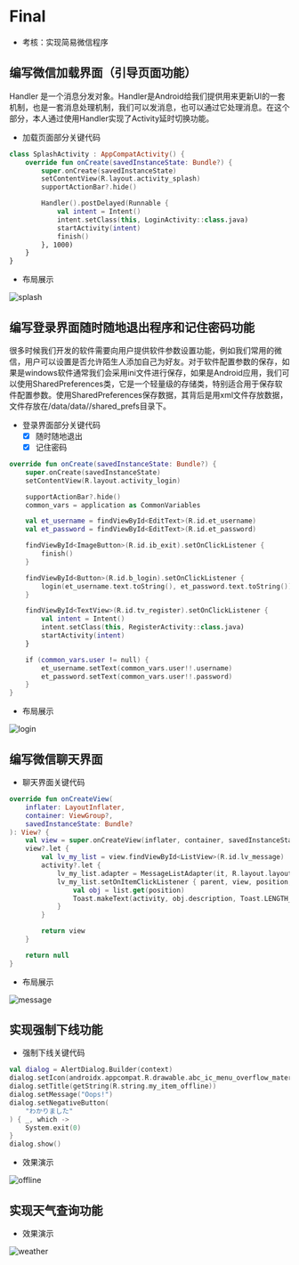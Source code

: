 # Final

* 考核：实现简易微信程序

## 编写微信加载界面（引导页面功能）

Handler 是一个消息分发对象。Handler是Android给我们提供用来更新UI的一套机制，也是一套消息处理机制，我们可以发消息，也可以通过它处理消息。在这个部分，本人通过使用Handler实现了Activity延时切换功能。

* 加载页面部分关键代码

```kotlin
class SplashActivity : AppCompatActivity() {
    override fun onCreate(savedInstanceState: Bundle?) {
        super.onCreate(savedInstanceState)
        setContentView(R.layout.activity_splash)
        supportActionBar?.hide()

        Handler().postDelayed(Runnable {
            val intent = Intent()
            intent.setClass(this, LoginActivity::class.java)
            startActivity(intent)
            finish()
        }, 1000)
    }
}
```

* 布局展示

![splash](doc/image1.png)

## 编写登录界面随时随地退出程序和记住密码功能

很多时候我们开发的软件需要向用户提供软件参数设置功能，例如我们常用的微信，用户可以设置是否允许陌生人添加自己为好友。对于软件配置参数的保存，如果是windows软件通常我们会采用ini文件进行保存，如果是Android应用，我们可以使用SharedPreferences类，它是一个轻量级的存储类，特别适合用于保存软件配置参数。使用SharedPreferences保存数据，其背后是用xml文件存放数据，文件存放在/data/data/<package name>/shared_prefs目录下。

* 登录界面部分关键代码
  * [x] 随时随地退出
  * [x] 记住密码

```kotlin
override fun onCreate(savedInstanceState: Bundle?) {
    super.onCreate(savedInstanceState)
    setContentView(R.layout.activity_login)

    supportActionBar?.hide()
    common_vars = application as CommonVariables

    val et_username = findViewById<EditText>(R.id.et_username)
    val et_password = findViewById<EditText>(R.id.et_password)

    findViewById<ImageButton>(R.id.ib_exit).setOnClickListener {
        finish()
    }

    findViewById<Button>(R.id.b_login).setOnClickListener {
        login(et_username.text.toString(), et_password.text.toString())
    }

    findViewById<TextView>(R.id.tv_register).setOnClickListener {
        val intent = Intent()
        intent.setClass(this, RegisterActivity::class.java)
        startActivity(intent)
    }

    if (common_vars.user != null) {
        et_username.setText(common_vars.user!!.username)
        et_password.setText(common_vars.user!!.password)
    }
}
```

* 布局展示

![login](doc/image2.png)

## 编写微信聊天界面

* 聊天界面关键代码

```kotlin
override fun onCreateView(
    inflater: LayoutInflater,
    container: ViewGroup?,
    savedInstanceState: Bundle?
): View? {
    val view = super.onCreateView(inflater, container, savedInstanceState)
    view?.let {
        val lv_my_list = view.findViewById<ListView>(R.id.lv_message)
        activity?.let {
            lv_my_list.adapter = MessageListAdapter(it, R.layout.layout_message, list)
            lv_my_list.setOnItemClickListener { parent, view, position, id ->
                val obj = list.get(position)
                Toast.makeText(activity, obj.description, Toast.LENGTH_SHORT).show()
            }
        }

        return view
    }

    return null
}
```

* 布局展示

![message](doc/image3.png)

## 实现强制下线功能

* 强制下线关键代码

```kotlin
val dialog = AlertDialog.Builder(context)
dialog.setIcon(androidx.appcompat.R.drawable.abc_ic_menu_overflow_material)
dialog.setTitle(getString(R.string.my_item_offline))
dialog.setMessage("Oops!")
dialog.setNegativeButton(
    "わかりました"
) { _, which ->
    System.exit(0)
}
dialog.show()
```

* 效果演示

![offline](doc/image4.png)

## 实现天气查询功能

* 效果演示

![weather](doc/image5.png)

